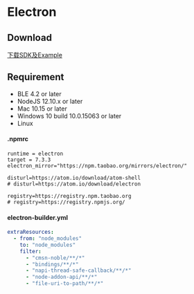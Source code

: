 # Electron

## Download

[下载SDK及Example](https://focus-resource.oss-cn-beijing.aliyuncs.com/universal/crimson-sdk-prebuild/1.0.3/node/electron.zip)

## Requirement

* BLE 4.2 or later
* NodeJS 12.10.x or later
* Mac 10.15 or later
* Windows 10 build 10.0.15063 or later
* Linux

#### .npmrc

```text
runtime = electron
target = 7.3.3
electron_mirror="https://npm.taobao.org/mirrors/electron/"

disturl=https://atom.io/download/atom-shell
# disturl=https://atom.io/download/electron

registry=https://registry.npm.taobao.org
# registry=https://registry.npmjs.org/
```

#### electron-builder.yml

```yaml
extraResources:
  - from: "node_modules"
    to: "node_modules"
    filter:
      - "cmsn-noble/**/*"
      - "bindings/**/*"
      - "napi-thread-safe-callback/**/*"
      - "node-addon-api/**/*"
      - "file-uri-to-path/**/*"
```

